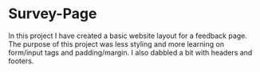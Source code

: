 # Survey-Page

In this project I have created a basic website layout for a feedback page. The purpose of this project was less styling and more learning on form/input tags and padding/margin. I also dabbled a bit with headers and footers.
